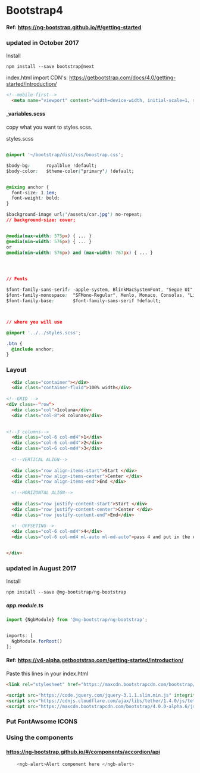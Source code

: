 #  Bootstrap4 

#### Ref: https://ng-bootstrap.github.io/#/getting-started



### updated in October 2017 

Install
```
npm install --save bootstrap@next
```

index.html
import CDN's:  https://getbootstrap.com/docs/4.0/getting-started/introduction/

```html
<!--mobile-first-->
  <meta name="viewport" content="width=device-width, initial-scale=1, shrink-to-fit=no">
``` 
#### _variables.scss
copy what you want to styles.scss.

styles.scss
```css

@import '~/bootstrap/dist/css/boostrap.css';

$body-bg:      royalblue !default;
$body-color:   $theme-color("primary") !default;


@mixing anchor {
  font-size: 1.1em;
  font-weight: bold;
}

$background-image url('/assets/car.jpg') no-repeat;
// background-size: cover;


@media(max-width: 575px) { ... }
@media(min-width: 576px) { ... }
or
@media(min-width: 576px) and (max-width: 767px) { ... }




// Fonts

$font-family-sans-serif: -apple-system, BlinkMacSystemFont, "Segoe UI", Roboto, "Helvetica Neue", Arial, sans-serif, "Apple Color Emoji", "Segoe UI Emoji", "Segoe UI Symbol" !default;
$font-family-monospace:  "SFMono-Regular", Menlo, Monaco, Consolas, "Liberation Mono", "Courier New", monospace !default;
$font-family-base:       $font-family-sans-serif !default;



// where you will use

@import '../../styles.scss';

.btn {
  @include anchor;
}

```
### Layout
```html
  <div class="container"></div>
  <div class="container-fluid">100% width</div>
  
<!--GRID -->
<div class=-"row">
  <div class="col">1coluna</div>
  <div class="col-8">8 colunas</div>
  

<!--3 columns-->
  <div class="col-6 col-md4">1</div>
  <div class="col-6 col-md4">2</div>
  <div class="col-6 col-md4">3</div>
  
  <!--VERTICAL ALIGN-->
  
  <div class="row align-items-start">Start </div>
  <div class="row align-items-center">Center </div>
  <div class="row align-items-end">End </div>
  
  <!--HORIZONTAL ALIGN-->
  
  <div class="row justify-content-start">Start </div>
  <div class="row justify-content-center">Center </div>
  <div class="row justify-content-end">End</div>
  
  <!--OFFSETING-->
  <div class="col-6 col-md4">4</div>
  <div class="col-6 col-md4 ml-auto ml-md-auto">pass 4 and put in the end 4</div>


</div>

```

















### updated in August 2017 

Install
```
npm install --save @ng-bootstrap/ng-bootstrap

```

##### app.module.ts

```js
import {NgbModule} from '@ng-bootstrap/ng-bootstrap';


imports: [
  NgbModule.forRoot()
];

``` 

#### Ref: https://v4-alpha.getbootstrap.com/getting-started/introduction/

Paste this lines in your index.html 

```html
<link rel="stylesheet" href="https://maxcdn.bootstrapcdn.com/bootstrap/4.0.0-alpha.6/css/bootstrap.min.css" integrity="sha384-rwoIResjU2yc3z8GV/NPeZWAv56rSmLldC3R/AZzGRnGxQQKnKkoFVhFQhNUwEyJ" crossorigin="anonymous">

<script src="https://code.jquery.com/jquery-3.1.1.slim.min.js" integrity="sha384-A7FZj7v+d/sdmMqp/nOQwliLvUsJfDHW+k9Omg/a/EheAdgtzNs3hpfag6Ed950n" crossorigin="anonymous"></script>
<script src="https://cdnjs.cloudflare.com/ajax/libs/tether/1.4.0/js/tether.min.js" integrity="sha384-DztdAPBWPRXSA/3eYEEUWrWCy7G5KFbe8fFjk5JAIxUYHKkDx6Qin1DkWx51bBrb" crossorigin="anonymous"></script>
<script src="https://maxcdn.bootstrapcdn.com/bootstrap/4.0.0-alpha.6/js/bootstrap.min.js" integrity="sha384-vBWWzlZJ8ea9aCX4pEW3rVHjgjt7zpkNpZk+02D9phzyeVkE+jo0ieGizqPLForn" crossorigin="anonymous"></script>

``` 

### Put FontAwsome ICONS
<link rel="stylesheet" href="https://maxcdn.bootstrapcdn.com/font-awesome/4.4.0/css/font-awesome.min.css">

### Using the components

#### https://ng-bootstrap.github.io/#/components/accordion/api


```js
    <ngb-alert>Alert component here </ngb-alert>

```
